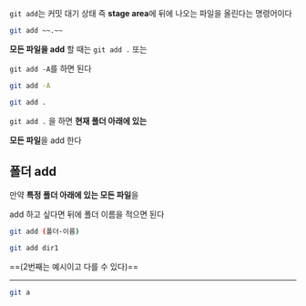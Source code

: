 `git add`는 커밋 대기 상태 즉 **stage area**에 뒤에 나오는 파일을 올린다는 명령어이다

```Bash
git add ~~.~~
```

**모든 파일을 add** 할 때는 `git add .` 또는

`git add -A`를 하면 된다

```Bash
git add -A
```

```Bash
git add .
```

`git add .` 을 하면 **현재 폴더 아래에 있는**

**모든 파일**을 add 한다

## 폴더 add

만약 **특정 폴더 아래에 있는 모든 파일**을

add 하고 싶다면 뒤에 폴더 이름을 적으면 된다

```Bash
git add (폴더-이름)
```

```Bash
git add dir1
```

==(2번째는 예시이고 다를 수 있다)==

---

```Bash
git a
```